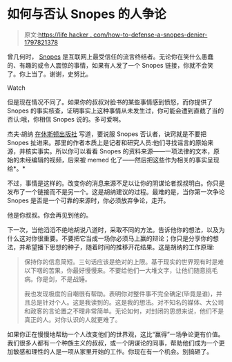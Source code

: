 # 如何与否认 Snopes 的人争论

> 原文:[https://life hacker . com/how-to-defense-a-snopes-denier-1797821378](https://lifehacker.com/how-to-argue-with-a-snopes-denier-1797821378)

曾几何时， [Snopes](http://www.snopes.com/) 是互联网上最受信任的流言终结者。无论你在笑什么愚蠢的、有趣的或令人震惊的事情，如果有人发了一个 Snopes 链接，你就不会笑了。你上当了。谢谢，史努比。

Watch

但是现在情况不同了。如果你的叔叔对脸书的某些事情感到愤怒，而你提供了 Snopes 的事实核查，证明事实上这种事情从未发生过，你可能会遭到直截了当的否认:哦，你相信 Snopes 说的。多可爱啊。

杰夫·胡纳 [在休斯顿出版社](http://www.houstonpress.com/arts/a-guide-to-arguing-with-a-snopes-denier-6384551) 写道，要说服 Snopes 否认者，诀窍就是不要把 Snopes 扯进来。那里的作者本质上是记者和研究人员:他们寻找谣言的原始来源，并核实事实。所以你可以看看 Snopes 的资料来源——一项法律的文本，原始的未经编辑的视频，后来被 memed 化了——然后把这些作为相关的事实呈现给*。*

不过，事情是这样的。改变你的消息来源不足以让你的阴谋论者叔叔明白。你只是发布了一个链接而不是另一个。这是胡纳建议的过程。最难的是，当你第一次争论 Snopes 是否是一个可靠的来源时，你必须放弃争论，走开。

他是你叔叔。你会再见到他的。

下一次，当他滔滔不绝地胡说八道时，采取不同的方法。告诉他你的想法，以及为什么这对你很重要。不要把它当成一场你必须马上赢的辩论；你只是分享你的想法，并希望播下思想的种子，随着时间的推移开花结果。这是胡纳的工作原理:

> 保持你的信息简短。三句话应该是绝对的上限。基于现实的世界观有时是难以下咽的苦果，你最好慢慢来。不要给他们一大堆文字，让他们随意挑毛病。你是剑，不是战锤。
> 
> 我也发现极度的自嘲很有帮助。表明你对整件事不完全确定(毕竟是谁)，并且总是针对个人。这是我读到的。这是我的想法。对不知名的媒体、大公司和政客的言论置之不理非常简单。无论如何，对封闭的思想来说，他们不是真正的人。对你认识的人就更难了。

如果你正在慢慢地帮助一个人改变他们的世界观，这比“赢得”一场争论更有价值。我们很多人都有一个种族主义的叔叔，或一个阴谋论的同事，帮助他们成为一个更加敏感和理性的人是一项从家里开始的工作。你现在有一个机会。别搞砸了。